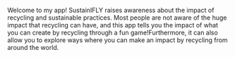 Welcome to my app! SustainIFLY raises awareness about the impact of recycling and sustainable practices. Most people are not aware of the huge impact that recycling can have, and this app tells you the impact of what you can create by recycling through a fun game!Furthermore, it can also allow you to explore ways where you can make an impact by recycling from around the world.
